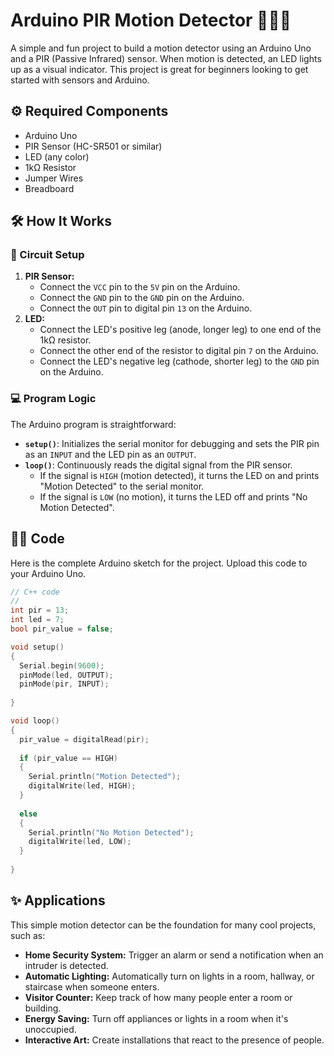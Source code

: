 # Arduino PIR Motion Detector 🚶‍♂️💡

A simple and fun project to build a motion detector using an Arduino Uno and a PIR (Passive Infrared) sensor. When motion is detected, an LED lights up as a visual indicator. This project is great for beginners looking to get started with sensors and Arduino.

## ⚙️ Required Components
*   Arduino Uno
*   PIR Sensor (HC-SR501 or similar)
*   LED (any color)
*   1kΩ Resistor
*   Jumper Wires
*   Breadboard

## 🛠️ How It Works

### 🔌 Circuit Setup
1.  **PIR Sensor:**
    *   Connect the `VCC` pin to the `5V` pin on the Arduino.
    *   Connect the `GND` pin to the `GND` pin on the Arduino.
    *   Connect the `OUT` pin to digital pin `13` on the Arduino.
2.  **LED:**
    *   Connect the LED's positive leg (anode, longer leg) to one end of the 1kΩ resistor.
    *   Connect the other end of the resistor to digital pin `7` on the Arduino.
    *   Connect the LED's negative leg (cathode, shorter leg) to the `GND` pin on the Arduino.

### 💻 Program Logic
The Arduino program is straightforward:
-   **`setup()`**: Initializes the serial monitor for debugging and sets the PIR pin as an `INPUT` and the LED pin as an `OUTPUT`.
-   **`loop()`**: Continuously reads the digital signal from the PIR sensor.
    -   If the signal is `HIGH` (motion detected), it turns the LED on and prints "Motion Detected" to the serial monitor.
    -   If the signal is `LOW` (no motion), it turns the LED off and prints "No Motion Detected".

## 👨‍💻 Code
Here is the complete Arduino sketch for the project. Upload this code to your Arduino Uno.

```cpp
// C++ code
//
int pir = 13;
int led = 7;
bool pir_value = false;

void setup()
{
  Serial.begin(9600);
  pinMode(led, OUTPUT);
  pinMode(pir, INPUT);
 
}

void loop()
{
  pir_value = digitalRead(pir);
  
  if (pir_value == HIGH)
  {
    Serial.println("Motion Detected");
    digitalWrite(led, HIGH);
  }
  
  else
  {
    Serial.println("No Motion Detected");
    digitalWrite(led, LOW);
  }
  
}
```
## ✨ Applications
This simple motion detector can be the foundation for many cool projects, such as:
*   **Home Security System:** Trigger an alarm or send a notification when an intruder is detected.
*   **Automatic Lighting:** Automatically turn on lights in a room, hallway, or staircase when someone enters.
*   **Visitor Counter:** Keep track of how many people enter a room or building.
*   **Energy Saving:** Turn off appliances or lights in a room when it's unoccupied.
*   **Interactive Art:** Create installations that react to the presence of people.
